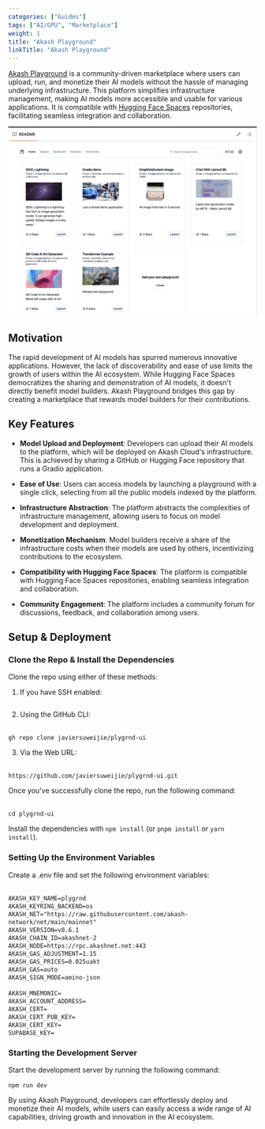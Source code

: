 ```yaml
---
categories: ["Guides"]
tags: ["AI/GPU", "Marketplace"]
weight: 1
title: "Akash Playground"
linkTitle: "Akash Playground"
---
```


[Akash Playground](https://github.com/javiersuweijie/plygrnd-ui/tree/main) is a community-driven marketplace where users can upload, run, and monetize their AI models without the hassle of managing underlying infrastructure. This platform simplifies infrastructure management, making AI models more accessible and usable for various applications. It is compatible with [Hugging Face Spaces](https://huggingface.co/spaces) repositories, facilitating seamless integration and collaboration.

![](../../assets/playground.png)


## Motivation

The rapid development of AI models has spurred numerous innovative applications. However, the lack of discoverability and ease of use limits the growth of users within the AI ecosystem. While Hugging Face Spaces democratizes the sharing and demonstration of AI models, it doesn't directly benefit model builders. Akash Playground bridges this gap by creating a marketplace that rewards model builders for their contributions.

## Key Features

- **Model Upload and Deployment**: Developers can upload their AI models to the platform, which will be deployed on Akash Cloud's infrastructure. This is achieved by sharing a GitHub or Hugging Face repository that runs a Gradio application.

- **Ease of Use**: Users can access models by launching a playground with a single click, selecting from all the public models indexed by the platform.

- **Infrastructure Abstraction**: The platform abstracts the complexities of infrastructure management, allowing users to focus on model development and deployment.

- **Monetization Mechanism**: Model builders receive a share of the infrastructure costs when their models are used by others, incentivizing contributions to the ecosystem.

- **Compatibility with Hugging Face Spaces**: The platform is compatible with Hugging Face Spaces repositories, enabling seamless integration and collaboration.

- **Community Engagement**: The platform includes a community forum for discussions, feedback, and collaboration among users.

## Setup & Deployment

### Clone the Repo & Install the Dependencies

Clone the repo using either of these methods:

1. If you have SSH enabled: 

```

```

2. Using the GitHub CLI:

```

gh repo clone javiersuweijie/plygrnd-ui

```

3. Via the Web URL:

```

https://github.com/javiersuweijie/plygrnd-ui.git

```

Once you've successfully clone the repo, run the following command:

```

cd plygrnd-ui

```

Install the dependencies with `npm install` (or `pnpm install` or `yarn install`).

### Setting Up the Environment Variables

Create a .env file and set the following environment variables:

```

AKASH_KEY_NAME=plygrnd
AKASH_KEYRING_BACKEND=os
AKASH_NET="https://raw.githubusercontent.com/akash-network/net/main/mainnet"
AKASH_VERSION=v0.6.1
AKASH_CHAIN_ID=akashnet-2
AKASH_NODE=https://rpc.akashnet.net:443
AKASH_GAS_ADJUSTMENT=1.15
AKASH_GAS_PRICES=0.025uakt
AKASH_GAS=auto
AKASH_SIGN_MODE=amino-json

AKASH_MNEMONIC=
AKASH_ACCOUNT_ADDRESS=
AKASH_CERT=
AKASH_CERT_PUB_KEY=
AKASH_CERT_KEY=
SUPABASE_KEY=

```

### Starting the Development Server

Start the development server by running the following command: 

```
npm run dev

```

By using Akash Playground, developers can effortlessly deploy and monetize their AI models, while users can easily access a wide range of AI capabilities, driving growth and innovation in the AI ecosystem.


